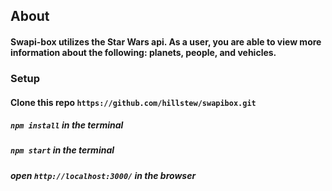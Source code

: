 ## About 
#### Swapi-box utilizes the Star Wars api. As a user, you are able to view more information about the following: planets, people, and vehicles.

### Setup 
#### Clone this repo `https://github.com/hillstew/swapibox.git`
##### `npm install` in the terminal
##### `npm start` in the terminal
##### open `http://localhost:3000/` in the browser

